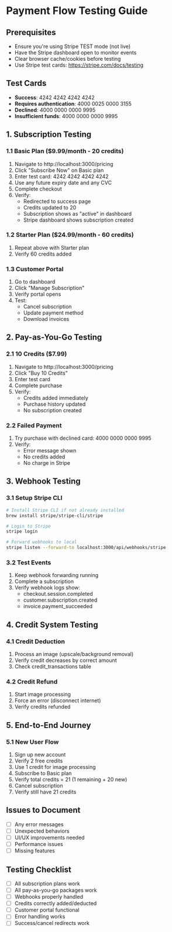 # Payment Flow Testing Guide

## Prerequisites
- Ensure you're using Stripe TEST mode (not live)
- Have the Stripe dashboard open to monitor events
- Clear browser cache/cookies before testing
- Use Stripe test cards: https://stripe.com/docs/testing

## Test Cards
- **Success**: 4242 4242 4242 4242
- **Requires authentication**: 4000 0025 0000 3155
- **Declined**: 4000 0000 0000 9995
- **Insufficient funds**: 4000 0000 0000 9995

## 1. Subscription Testing

### 1.1 Basic Plan ($9.99/month - 20 credits)
1. Navigate to http://localhost:3000/pricing
2. Click "Subscribe Now" on Basic plan
3. Enter test card: 4242 4242 4242 4242
4. Use any future expiry date and any CVC
5. Complete checkout
6. Verify:
   - Redirected to success page
   - Credits updated to 20
   - Subscription shows as "active" in dashboard
   - Stripe dashboard shows subscription created

### 1.2 Starter Plan ($24.99/month - 60 credits)
1. Repeat above with Starter plan
2. Verify 60 credits added

### 1.3 Customer Portal
1. Go to dashboard
2. Click "Manage Subscription"
3. Verify portal opens
4. Test:
   - Cancel subscription
   - Update payment method
   - Download invoices

## 2. Pay-as-You-Go Testing

### 2.1 10 Credits ($7.99)
1. Navigate to http://localhost:3000/pricing
2. Click "Buy 10 Credits"
3. Enter test card
4. Complete purchase
5. Verify:
   - Credits added immediately
   - Purchase history updated
   - No subscription created

### 2.2 Failed Payment
1. Try purchase with declined card: 4000 0000 0000 9995
2. Verify:
   - Error message shown
   - No credits added
   - No charge in Stripe

## 3. Webhook Testing

### 3.1 Setup Stripe CLI
```bash
# Install Stripe CLI if not already installed
brew install stripe/stripe-cli/stripe

# Login to Stripe
stripe login

# Forward webhooks to local
stripe listen --forward-to localhost:3000/api/webhooks/stripe
```

### 3.2 Test Events
1. Keep webhook forwarding running
2. Complete a subscription
3. Verify webhook logs show:
   - checkout.session.completed
   - customer.subscription.created
   - invoice.payment_succeeded

## 4. Credit System Testing

### 4.1 Credit Deduction
1. Process an image (upscale/background removal)
2. Verify credit decreases by correct amount
3. Check credit_transactions table

### 4.2 Credit Refund
1. Start image processing
2. Force an error (disconnect internet)
3. Verify credits refunded

## 5. End-to-End Journey

### 5.1 New User Flow
1. Sign up new account
2. Verify 2 free credits
3. Use 1 credit for image processing
4. Subscribe to Basic plan
5. Verify total credits = 21 (1 remaining + 20 new)
6. Cancel subscription
7. Verify still have 21 credits

## Issues to Document
- [ ] Any error messages
- [ ] Unexpected behaviors
- [ ] UI/UX improvements needed
- [ ] Performance issues
- [ ] Missing features

## Testing Checklist
- [ ] All subscription plans work
- [ ] All pay-as-you-go packages work
- [ ] Webhooks properly handled
- [ ] Credits correctly added/deducted
- [ ] Customer portal functional
- [ ] Error handling works
- [ ] Success/cancel redirects work